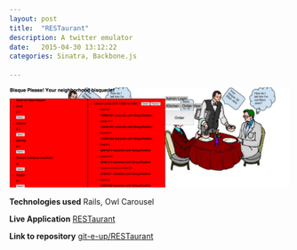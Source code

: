 ```yaml
---
layout: post
title:  "RESTaurant"
description: A twitter emulator
date:   2015-04-30 13:12:22
categories: Sinatra, Backbone.js

---
```


<img src= "https://raw.githubusercontent.com/git-e-up/RESTaurant/master/screenshot.png" alt= 'RESTaurant image'>

**Technologies used**
Rails, Owl Carousel

**Live Application**
<a href="#" target="_blank">RESTaurant</a>

**Link to repository**
<a href="https://github.com/git-e-up/RESTaurant" target="_blank">git-e-up/RESTaurant</a>
